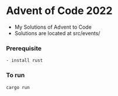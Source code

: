 # Advent of Code 2022
 - My Solutions of Advent to Code 
 - Solutions are located at src/events/


### Prerequisite
```
- install rust
```
### To run
```
cargo run
```
